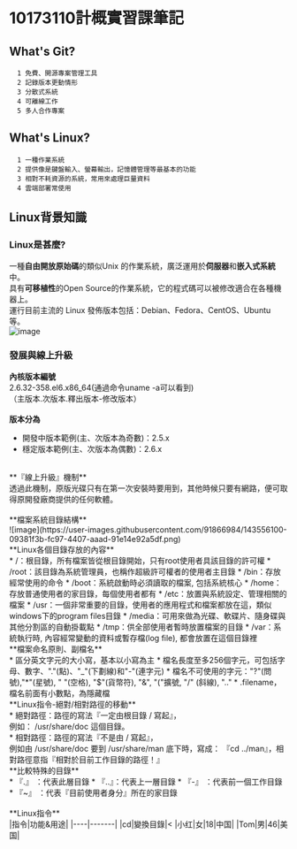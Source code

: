 # 10173110計概實習課筆記
## What's Git?
      1 免費、開源專案管理工具
      2 記錄版本更動情形
      3 分散式系統
      4 可離線工作
      5 多人合作專案

## What's Linux?
      1 一種作業系統
      2 提供像是鍵盤輸入、螢幕輸出，記憶體管理等最基本的功能
      3 相對不耗資源的系統，常用來處理巨量資料
      4 雲端部署常使用
## Linux背景知識
### Linux是甚麼?
   一種**自由開放原始碼**的類似Unix 的作業系統，廣泛運用於**伺服器**和**嵌入式系統**中。<br>
   具有**可移植性**的Open Source的作業系統，它的程式碼可以被修改適合在各種機器上。<br>
   運行目前主流的 Linux 發佈版本包括：Debian、Fedora、CentOS、Ubuntu 等。<br>
![image](https://user-images.githubusercontent.com/91866984/143552865-51c04328-96b5-4eb3-b105-5f544cd3f2a3.png)
### 發展與線上升級
   **內核版本編號**<br>
   2.6.32-358.el6.x86_64(通過命令uname -a可以看到)<br>
  （主版本.次版本.釋出版本-修改版本）<br>
  <br>
  **版本分為**<br>
  * 開發中版本範例(主、次版本為奇數)：2.5.x<br>
  * 穩定版本範例(主、次版本為偶數)：2.6.x<br>
  <br>
  **『線上升級』機制**<br>
  透過此機制，原版光碟只有在第一次安裝時要用到，其他時候只要有網路，便可取得原開發廠商提供的任何軟體。<br>
  <br>
  **檔案系統目錄結構**<br>
  ![image](https://user-images.githubusercontent.com/91866984/143556100-09381f3b-fc97-4407-aaad-91e14e92a5df.png)
  <br>
  **Linux各個目錄存放的內容**<br>
  * /：根目錄，所有檔案皆從根目錄開始，只有root使用者具該目錄的許可權
  * /root：該目錄為系統管理員，也稱作超級許可權者的使用者主目錄
  * /bin：存放經常使用的命令
  * /boot：系統啟動時必須讀取的檔案, 包括系統核心
  * /home：存放普通使用者的家目錄，每個使用者都有
  * /etc：放置與系統設定、管理相關的檔案
  * /usr：一個非常重要的目錄，使用者的應用程式和檔案都放在這，類似windows下的program files目錄
  * /media：可用來做為光碟、軟碟片、隨身碟與其他分割區的自動掛載點
  * /tmp：供全部使用者暫時放置檔案的目錄
  * /var：系統執行時, 內容經常變動的資料或暫存檔(log file), 都會放置在這個目錄裡
  <br>
  **檔案命名原則、副檔名**<br>
  * 區分英文字元的大小寫，基本以小寫為主
  * 檔名長度至多256個字元，可包括字母、數字、"."(點)、"_"(下劃線)和"-"(連字元)
  * 檔名不可使用的字元："?"(問號),"*"(星號), " "(空格), "$"(貨幣符), "&", "("擴號, "/" (斜線), ".." 
  * .filename，檔名前面有小數點，為隱藏檔
  <br>
  **Linux指令-絕對/相對路徑的移動**<br>
  * 絕對路徑：路徑的寫法『一定由根目錄 / 寫起』，<br>
    例如： /usr/share/doc 這個目錄。<br>
  * 相對路徑：路徑的寫法『不是由 / 寫起』，<br>
    例如由 /usr/share/doc 要到 /usr/share/man 底下時，寫成： 『cd ../man』，相對路徑意指『相對於目前工作目錄的路徑！』<br>
   **比較特殊的目錄**<br>
   * 『.』 ：代表此層目錄
   * 『..』：代表上一層目錄
   * 『-』 ：代表前一個工作目錄
   * 『~』 ：代表『目前使用者身分』所在的家目錄<br>
   <br>
   **Linux指令**<br>
  |指令|功能&用途|
  |----|-------|
  |cd|變換目錄|<
  |小红|女|18|中国|
  |Tom|男|46|美国|





